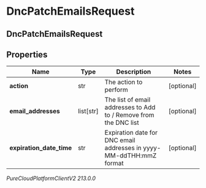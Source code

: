# DncPatchEmailsRequest

## DncPatchEmailsRequest

## Properties

|Name | Type | Description | Notes|
|------------ | ------------- | ------------- | -------------|
| **action** | str | The action to perform | [optional] |
| **email_addresses** | list[str] | The list of email addresses to Add to / Remove from the DNC list  | [optional] |
| **expiration_date_time** | str | Expiration date for DNC email addresses in yyyy-MM-ddTHH:mmZ format | [optional] |



_PureCloudPlatformClientV2 213.0.0_
